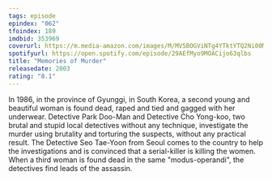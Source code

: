 ```yaml
---
tags: episode
epindex: "062"
tfoindex: 189
imdbid: 353969
coverurl: https://m.media-amazon.com/images/M/MV5BOGViNTg4YTktYTQ2Ni00MTU0LTk2NWUtMTI4OTc1YTM0NzQ2XkEyXkFqcGdeQXVyMDM2NDM2MQ@@._V1_SY300_CR0,0,202,300_.jpg
spotifyurl: https://open.spotify.com/episode/29AEfMyo9MOACijo63qlbs
title: "Memories of Murder"
releasedate: 2003
rating: "8.1"
---
```


In 1986, in the province of Gyunggi, in South Korea, a second young and beautiful woman is found dead, raped and tied and gagged with her underwear. Detective Park Doo-Man and Detective Cho Yong-koo, two brutal and stupid local detectives without any technique, investigate the murder using brutality and torturing the suspects, without any practical result. The Detective Seo Tae-Yoon from Seoul comes to the country to help the investigations and is convinced that a serial-killer is killing the women. When a third woman is found dead in the same "modus-operandi", the detectives find leads of the assassin.